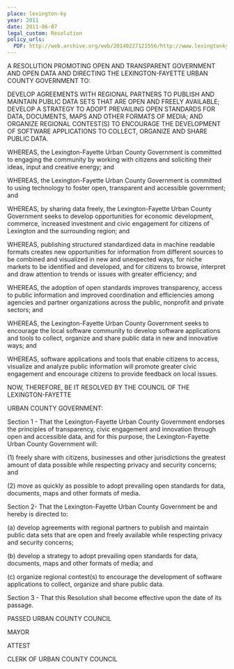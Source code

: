```yaml
---
place: lexington-ky
year: 2011
date: 2011-06-07
legal_custom: Resolution
policy_urls:
  PDF: http://web.archive.org/web/20140227121556/http://www.lexingtonky.gov/Modules/ShowDocument.aspx?documentid=16343
---
```


<p>A RESOLUTION PROMOTING OPEN AND TRANSPARENT GOVERNMENT AND OPEN DATA AND DIRECTING THE LEXINGTON-FAYETTE URBAN COUNTY GOVERNMENT TO:</p> <p>DEVELOP AGREEMENTS WITH REGIONAL PARTNERS TO PUBLISH AND MAINTAIN PUBLIC DATA SETS THAT ARE OPEN AND FREELY AVAILABLE; DEVELOP A STRATEGY TO ADOPT PREVAILING OPEN STANDARDS FOR DATA, DOCUMENTS, MAPS AND OTHER FORMATS OF MEDIA; AND ORGANIZE REGIONAL CONTEST(S) TO ENCOURAGE THE DEVELOPMENT OF SOFTWARE APPLICATIONS TO COLLECT, ORGANIZE AND SHARE PUBLIC DATA.</p> <p>WHEREAS, the Lexington-Fayette Urban County Government is committed to engaging the community by working with citizens and soliciting their ideas, input and creative energy; and</p> <p>WHEREAS, the Lexington-Fayette Urban County Government is committed to using technology to foster open, transparent and accessible government; and</p> <p>WHEREAS, by sharing data freely, the Lexington-Fayette Urban County Government seeks to develop opportunities for economic development, commerce, increased investment and civic engagement for citizens of Lexington and the surrounding region; and</p> <p>WHEREAS, publishing structured standardized data in machine readable formats creates new opportunities for information from different sources to be combined and visualized in new and unexpected ways, for niche markets to be identified and developed, and for citizens to browse, interpret and draw attention to trends or issues with greater efficiency; and</p> <p>WHEREAS, the adoption of open standards improves transparency, access to public information and improved coordination and efficiencies among agencies and partner organizations across the public, nonprofit and private sectors; and</p> <p>WHEREAS, the Lexington-Fayette Urban County Government seeks to encourage the local software community to develop software applications and tools to collect, organize and share public data in new and innovative ways; and</p> <p>WHEREAS, software applications and tools that enable citizens to access, visualize and analyze public information will promote greater civic engagement and encourage citizens to provide feedback on local issues.</p> <p>NOW, THEREFORE, BE IT RESOLVED BY THE COUNCIL OF THE LEXINGTON-FAYETTE</p> <p>URBAN COUNTY GOVERNMENT:</p> <p>Section 1 - That the Lexington-Fayette Urban County Government endorses the principles of transparency, civic engagement and innovation through open and accessible data, and for this purpose, the Lexington-Fayette Urban County Government will:</p> <p>(1) freely share with citizens, businesses and other jurisdictions the greatest amount of data possible while respecting privacy and security concerns; and</p> <p>(2) move as quickly as possible to adopt prevailing open standards for data, documents, maps and other formats of media.</p> <p>Section 2- That the Lexington-Fayette Urban County Government be and hereby is directed to:</p> <p>(a) develop agreements with regional partners to publish and maintain public data sets that are open and freely available while respecting privacy and security concerns;</p> <p>(b) develop a strategy to adopt prevailing open standards for data, documents, maps and other formats of media; and</p> <p>(c) organize regional contest(s) to encourage the development of software applications to collect, organize and share public data.</p> <p>Section 3 - That this Resolution shall become effective upon the date of its passage.</p> <p>PASSED URBAN COUNTY COUNCIL</p> <p>MAYOR</p> <p>ATTEST</p> <p>CLERK OF URBAN COUNTY COUNCIL</p> <p/> <p/> <p/> <p/> <p/> <p/> <p/> <p/> <p/> <p/> <p/> <p/>
